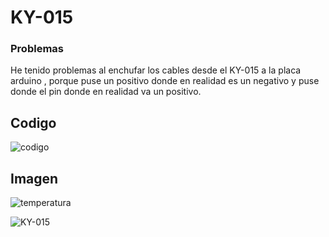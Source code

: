 # KY-015

### Problemas

He tenido problemas al enchufar los cables desde el KY-015 a la placa arduino , porque puse un positivo donde en realidad es un negativo y puse donde el pin donde en realidad va un positivo.

## Codigo

![codigo](https://github.com/aRnAu1012/arduino./blob/main/codigo%20KY-015)

## Imagen

![temperatura](https://github.com/aRnAu1012/arduino./blob/main/Captura%20de%20pantalla%20de%202022-02-02%2012-37-00.png)



![KY-015](https://github.com/aRnAu1012/arduino./blob/main/20220202_124030.jpg)
